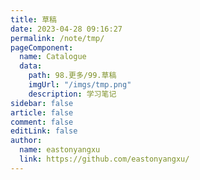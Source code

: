 ```yaml
---
title: 草稿
date: 2023-04-28 09:16:27
permalink: /note/tmp/
pageComponent:
  name: Catalogue
  data:
    path: 98.更多/99.草稿
    imgUrl: "/imgs/tmp.png"
    description: 学习笔记
sidebar: false
article: false
comment: false
editLink: false
author:
  name: eastonyangxu
  link: https://github.com/eastonyangxu/
---
```

